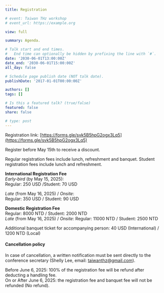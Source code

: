 ```yaml
---
title: Registration

# event: Taiwan THz workshop
# event_url: https://example.org

view: full

summary: Agenda.

# Talk start and end times.
#   End time can optionally be hidden by prefixing the line with `#`.
date: '2030-06-01T13:00:00Z'
date_end: '2030-06-01T15:00:00Z'
all_day: false

# Schedule page publish date (NOT talk date).
publishDate: '2017-01-01T00:00:00Z'

authors: []
tags: []

# Is this a featured talk? (true/false)
featured: false
share: false

# type: post
---
```


Registration link: [https://forms.gle/svk5B5hpG2ogx3Lq5](https://forms.gle/svk5B5hpG2ogx3Lq5)

Register before May 15th to receive a discount.


Regular registration fees include lunch, refreshment and banquet. Student registration fees include lunch and refreshment.

**International Registration Fee** <br>
*Early-bird* (by May 15, 2025): <br>
Regular: 250 USD /Student: 70 USD

*Late* (from May 16, 2025) / *Onsite*: <br>
Regular: 350 USD / Student: 90 USD

**Domestic Registration Fee** <br>
Regular: 8000 NTD / Student: 2000 NTD <br>
*Late* (from May 16, 2025) / *Onsite*: Regular: 11000 NTD / Student: 2500 NTD <br>

Additional banquet ticket for accompanying person: 40 USD (International) / 1200 NTD (Local)


#### Cancellation policy
In case of cancellation, a written notification must be sent directly to the conference secretary (Shelly Lee, email: taiwanthz@gmail.com).

Before June 6, 2025: 100% of the registration fee will be refund after deducting a handling fee. <br> 
On or After June 6, 2025: the registration fee and banquet fee will not be refunded (No refund).
